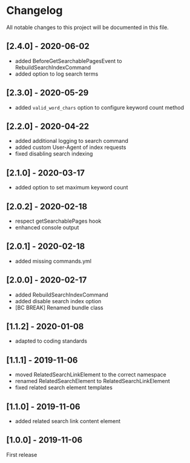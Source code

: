 # Changelog
All notable changes to this project will be documented in this file.

## [2.4.0] - 2020-06-02
- added BeforeGetSearchablePagesEvent to RebuildSearchIndexCommand
- added option to log search terms

## [2.3.0] - 2020-05-29
* added `valid_word_chars` option to configure keyword count method

## [2.2.0] - 2020-04-22
* added additional logging to search command
* added custom User-Agent of index requests
* fixed disabling search indexing 

## [2.1.0] - 2020-03-17
* added option to set maximum keyword count

## [2.0.2] - 2020-02-18
* respect getSearchablePages hook
* enhanced console output

## [2.0.1] - 2020-02-18
* added missing commands.yml

## [2.0.0] - 2020-02-17
* added RebuildSearchIndexCommand
* added disable search index option
* [BC BREAK] Renamed bundle class

## [1.1.2] - 2020-01-08
* adapted to coding standards

## [1.1.1] - 2019-11-06

* moved RelatedSearchLinkElement to the correct namespace
* renamed RelatedSearchElement to RelatedSearchLinkElement
* fixed related search element templates

## [1.1.0] - 2019-11-06

* added related search link content element

## [1.0.0] - 2019-11-06

First release